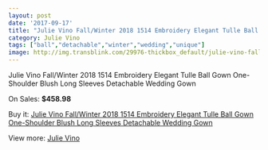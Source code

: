 ```yaml
---
layout: post
date: '2017-09-17'
title: "Julie Vino Fall/Winter 2018 1514 Embroidery Elegant Tulle Ball Gown One-Shoulder Blush Long Sleeves Detachable Wedding Gown"
category: Julie Vino
tags: ["ball","detachable","winter","wedding","unique"]
image: http://img.transblink.com/29976-thickbox_default/julie-vino-fall-winter-2018-1514-embroidery-elegant-tulle-ball-gown-one-shoulder-blush-long-sleeves-detachable-wedding-gown.jpg
---
```

Julie Vino Fall/Winter 2018 1514 Embroidery Elegant Tulle Ball Gown One-Shoulder Blush Long Sleeves Detachable Wedding Gown

On Sales: **$458.98**
<a href="https://www.transblink.com/en/julie-vino/10100-julie-vino-fall-winter-2018-1514-embroidery-elegant-tulle-ball-gown-one-shoulder-blush-long-sleeves-detachable-wedding-gown.html"><amp-img layout="responsive" width="600" height="600" src="//img.transblink.com/29976-thickbox_default/julie-vino-fall-winter-2018-1514-embroidery-elegant-tulle-ball-gown-one-shoulder-blush-long-sleeves-detachable-wedding-gown.jpg" alt="Julie Vino Fall/Winter 2018 1514 Embroidery Elegant Tulle Ball Gown One-Shoulder Blush Long Sleeves Detachable Wedding Gown 0" /></a>
<a href="https://www.transblink.com/en/julie-vino/10100-julie-vino-fall-winter-2018-1514-embroidery-elegant-tulle-ball-gown-one-shoulder-blush-long-sleeves-detachable-wedding-gown.html"><amp-img layout="responsive" width="600" height="600" src="//img.transblink.com/29984-thickbox_default/julie-vino-fall-winter-2018-1514-embroidery-elegant-tulle-ball-gown-one-shoulder-blush-long-sleeves-detachable-wedding-gown.jpg" alt="Julie Vino Fall/Winter 2018 1514 Embroidery Elegant Tulle Ball Gown One-Shoulder Blush Long Sleeves Detachable Wedding Gown 1" /></a>
<a href="https://www.transblink.com/en/julie-vino/10100-julie-vino-fall-winter-2018-1514-embroidery-elegant-tulle-ball-gown-one-shoulder-blush-long-sleeves-detachable-wedding-gown.html"><amp-img layout="responsive" width="600" height="600" src="//img.transblink.com/29983-thickbox_default/julie-vino-fall-winter-2018-1514-embroidery-elegant-tulle-ball-gown-one-shoulder-blush-long-sleeves-detachable-wedding-gown.jpg" alt="Julie Vino Fall/Winter 2018 1514 Embroidery Elegant Tulle Ball Gown One-Shoulder Blush Long Sleeves Detachable Wedding Gown 2" /></a>
<a href="https://www.transblink.com/en/julie-vino/10100-julie-vino-fall-winter-2018-1514-embroidery-elegant-tulle-ball-gown-one-shoulder-blush-long-sleeves-detachable-wedding-gown.html"><amp-img layout="responsive" width="600" height="600" src="//img.transblink.com/29982-thickbox_default/julie-vino-fall-winter-2018-1514-embroidery-elegant-tulle-ball-gown-one-shoulder-blush-long-sleeves-detachable-wedding-gown.jpg" alt="Julie Vino Fall/Winter 2018 1514 Embroidery Elegant Tulle Ball Gown One-Shoulder Blush Long Sleeves Detachable Wedding Gown 3" /></a>
<a href="https://www.transblink.com/en/julie-vino/10100-julie-vino-fall-winter-2018-1514-embroidery-elegant-tulle-ball-gown-one-shoulder-blush-long-sleeves-detachable-wedding-gown.html"><amp-img layout="responsive" width="600" height="600" src="//img.transblink.com/29981-thickbox_default/julie-vino-fall-winter-2018-1514-embroidery-elegant-tulle-ball-gown-one-shoulder-blush-long-sleeves-detachable-wedding-gown.jpg" alt="Julie Vino Fall/Winter 2018 1514 Embroidery Elegant Tulle Ball Gown One-Shoulder Blush Long Sleeves Detachable Wedding Gown 4" /></a>
<a href="https://www.transblink.com/en/julie-vino/10100-julie-vino-fall-winter-2018-1514-embroidery-elegant-tulle-ball-gown-one-shoulder-blush-long-sleeves-detachable-wedding-gown.html"><amp-img layout="responsive" width="600" height="600" src="//img.transblink.com/29980-thickbox_default/julie-vino-fall-winter-2018-1514-embroidery-elegant-tulle-ball-gown-one-shoulder-blush-long-sleeves-detachable-wedding-gown.jpg" alt="Julie Vino Fall/Winter 2018 1514 Embroidery Elegant Tulle Ball Gown One-Shoulder Blush Long Sleeves Detachable Wedding Gown 5" /></a>
<a href="https://www.transblink.com/en/julie-vino/10100-julie-vino-fall-winter-2018-1514-embroidery-elegant-tulle-ball-gown-one-shoulder-blush-long-sleeves-detachable-wedding-gown.html"><amp-img layout="responsive" width="600" height="600" src="//img.transblink.com/29979-thickbox_default/julie-vino-fall-winter-2018-1514-embroidery-elegant-tulle-ball-gown-one-shoulder-blush-long-sleeves-detachable-wedding-gown.jpg" alt="Julie Vino Fall/Winter 2018 1514 Embroidery Elegant Tulle Ball Gown One-Shoulder Blush Long Sleeves Detachable Wedding Gown 6" /></a>
<a href="https://www.transblink.com/en/julie-vino/10100-julie-vino-fall-winter-2018-1514-embroidery-elegant-tulle-ball-gown-one-shoulder-blush-long-sleeves-detachable-wedding-gown.html"><amp-img layout="responsive" width="600" height="600" src="//img.transblink.com/29978-thickbox_default/julie-vino-fall-winter-2018-1514-embroidery-elegant-tulle-ball-gown-one-shoulder-blush-long-sleeves-detachable-wedding-gown.jpg" alt="Julie Vino Fall/Winter 2018 1514 Embroidery Elegant Tulle Ball Gown One-Shoulder Blush Long Sleeves Detachable Wedding Gown 7" /></a>
<a href="https://www.transblink.com/en/julie-vino/10100-julie-vino-fall-winter-2018-1514-embroidery-elegant-tulle-ball-gown-one-shoulder-blush-long-sleeves-detachable-wedding-gown.html"><amp-img layout="responsive" width="600" height="600" src="//img.transblink.com/29977-thickbox_default/julie-vino-fall-winter-2018-1514-embroidery-elegant-tulle-ball-gown-one-shoulder-blush-long-sleeves-detachable-wedding-gown.jpg" alt="Julie Vino Fall/Winter 2018 1514 Embroidery Elegant Tulle Ball Gown One-Shoulder Blush Long Sleeves Detachable Wedding Gown 8" /></a>

Buy it: [Julie Vino Fall/Winter 2018 1514 Embroidery Elegant Tulle Ball Gown One-Shoulder Blush Long Sleeves Detachable Wedding Gown](https://www.transblink.com/en/julie-vino/10100-julie-vino-fall-winter-2018-1514-embroidery-elegant-tulle-ball-gown-one-shoulder-blush-long-sleeves-detachable-wedding-gown.html "Julie Vino Fall/Winter 2018 1514 Embroidery Elegant Tulle Ball Gown One-Shoulder Blush Long Sleeves Detachable Wedding Gown")

View more: [Julie Vino](https://www.transblink.com/en/71-julie-vino "Julie Vino")